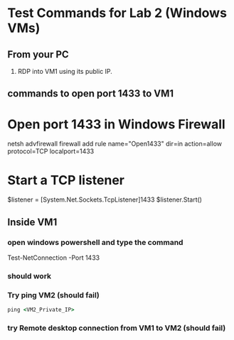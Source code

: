 # Test Commands for Lab 2 (Windows VMs)

## From your PC
1. RDP into VM1 using its public IP.

## commands to open port 1433 to VM1
# Open port 1433 in Windows Firewall
netsh advfirewall firewall add rule name="Open1433" dir=in action=allow protocol=TCP localport=1433

# Start a TCP listener
$listener = [System.Net.Sockets.TcpListener]1433
$listener.Start()

## Inside VM1
### open windows powershell and type the command 
Test-NetConnection <vm2 private ip> -Port 1433
 ### should work


### Try ping VM2 (should fail)
```cmd
ping <VM2_Private_IP>
```

### try Remote desktop connection from VM1 to VM2 (should fail)